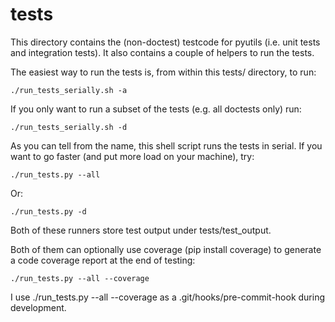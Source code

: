 # tests

This directory contains the (non-doctest) testcode for pyutils (i.e. unit tests
and integration tests).  It also contains a couple of helpers to run the tests.

The easiest way to run the tests is, from within this tests/ directory, to run:

    ./run_tests_serially.sh -a

If you only want to run a subset of the tests (e.g. all doctests only) run:

    ./run_tests_serially.sh -d

As you can tell from the name, this shell script runs the tests in serial.
If you want to go faster (and put more load on your machine), try:

    ./run_tests.py --all

Or:

    ./run_tests.py -d

Both of these runners store test output under tests/test_output.

Both of them can optionally use coverage (pip install coverage) to generate a
code coverage report at the end of testing:

    ./run_tests.py --all --coverage

I use ./run_tests.py --all --coverage as a .git/hooks/pre-commit-hook during
development.
